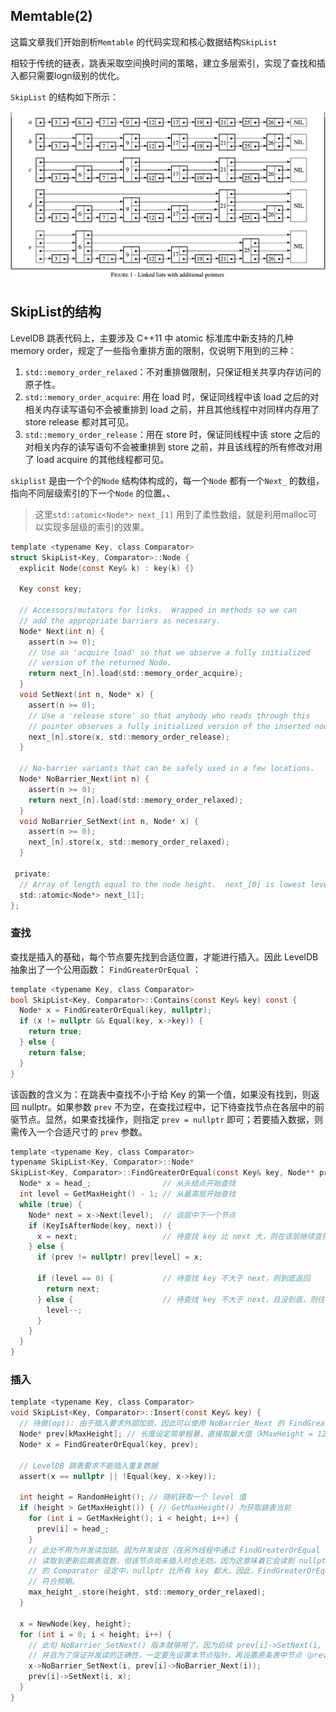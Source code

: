 ## **Memtable(2)**

这篇文章我们开始剖析`Memtable` 的代码实现和核心数据结构`SkipList` 

相较于传统的链表，跳表采取空间换时间的策略，建立多层索引，实现了查找和插入都只需要logn级别的优化。

`SkipList` 的结构如下所示：

<img src="./img/skiplist-1.png" style="zoom: 50%;" />



## **SkipList的结构**

LevelDB 跳表代码上，主要涉及 C++11 中 atomic 标准库中新支持的几种 memory order，规定了一些指令重排方面的限制，仅说明下用到的三种：

1. `std::memory_order_relaxed`：不对重排做限制，只保证相关共享内存访问的原子性。
2. `std::memory_order_acquire`: 用在 load 时，保证同线程中该 load 之后的对相关内存读写语句不会被重排到 load 之前，并且其他线程中对同样内存用了 store release 都对其可见。
3. `std::memory_order_release`：用在 store 时，保证同线程中该 store 之后的对相关内存的读写语句不会被重排到 store 之前，并且该线程的所有修改对用了 load acquire 的其他线程都可见。

`skiplist` 是由一个个的`Node` 结构体构成的，每一个`Node` 都有一个`Next_` 的数组，指向不同层级索引的下一个`Node` 的位置。、

> 这里`std::atomic<Node*> next_[1]` 用到了柔性数组，就是利用malloc可以实现多层级的索引的效果。

```c
template <typename Key, class Comparator>
struct SkipList<Key, Comparator>::Node {
  explicit Node(const Key& k) : key(k) {}

  Key const key;

  // Accessors/mutators for links.  Wrapped in methods so we can
  // add the appropriate barriers as necessary.
  Node* Next(int n) {
    assert(n >= 0);
    // Use an 'acquire load' so that we observe a fully initialized
    // version of the returned Node.
    return next_[n].load(std::memory_order_acquire);
  }
  void SetNext(int n, Node* x) {
    assert(n >= 0);
    // Use a 'release store' so that anybody who reads through this
    // pointer observes a fully initialized version of the inserted node.
    next_[n].store(x, std::memory_order_release);
  }

  // No-barrier variants that can be safely used in a few locations.
  Node* NoBarrier_Next(int n) {
    assert(n >= 0);
    return next_[n].load(std::memory_order_relaxed);
  }
  void NoBarrier_SetNext(int n, Node* x) {
    assert(n >= 0);
    next_[n].store(x, std::memory_order_relaxed);
  }

 private:
  // Array of length equal to the node height.  next_[0] is lowest level link.
  std::atomic<Node*> next_[1];
};
```



### **查找**

查找是插入的基础，每个节点要先找到合适位置，才能进行插入。因此 LevelDB 抽象出了一个公用函数： `FindGreaterOrEqual` ：

```c
template <typename Key, class Comparator>
bool SkipList<Key, Comparator>::Contains(const Key& key) const {
  Node* x = FindGreaterOrEqual(key, nullptr);
  if (x != nullptr && Equal(key, x->key)) {
    return true;
  } else {
    return false;
  }
}
```

该函数的含义为：在跳表中查找不小于给 Key 的第一个值，如果没有找到，则返回 nullptr。如果参数 `prev` 不为空，在查找过程中，记下待查找节点在各层中的前驱节点。显然，如果查找操作，则指定 `prev = nullptr` 即可；若要插入数据，则需传入一个合适尺寸的 `prev` 参数。

```c
template <typename Key, class Comparator>
typename SkipList<Key, Comparator>::Node*
SkipList<Key, Comparator>::FindGreaterOrEqual(const Key& key, Node** prev) const {
  Node* x = head_;                // 从头结点开始查找
  int level = GetMaxHeight() - 1; // 从最高层开始查找
  while (true) {
    Node* next = x->Next(level);  // 该层中下一个节点
    if (KeyIsAfterNode(key, next)) {
      x = next;                   // 待查找 key 比 next 大，则在该层继续查找
    } else {
      if (prev != nullptr) prev[level] = x;

      if (level == 0) {           // 待查找 key 不大于 next，则到底返回
        return next;
      } else {                    // 待查找 key 不大于 next，且没到底，则往下查找
        level--;
      }
    }
  }
}
```



### **插入**

```c
template <typename Key, class Comparator>
void SkipList<Key, Comparator>::Insert(const Key& key) {
  // 待做(opt): 由于插入要求外部加锁，因此可以使用 NoBarrier_Next 的 FindGreaterOrEqual 以提高性能
  Node* prev[kMaxHeight]; // 长度设定简单粗暴，直接取最大值（kMaxHeight = 12）肯定没错。
  Node* x = FindGreaterOrEqual(key, prev);

  // LevelDB 跳表要求不能插入重复数据
  assert(x == nullptr || !Equal(key, x->key));

  int height = RandomHeight(); // 随机获取一个 level 值
  if (height > GetMaxHeight()) { // GetMaxHeight() 为获取跳表当前
    for (int i = GetMaxHeight(); i < height; i++) {
      prev[i] = head_;
    }
    // 此处不用为并发读加锁。因为并发读在（在另外线程中通过 FindGreaterOrEqual 中的 GetMaxHeight）
    // 读取到更新后跳表层数，但该节点尚未插入时也无妨。因为这意味着它会读到 nullptr，而在 LevelDB
    // 的 Comparator 设定中，nullptr 比所有 key 都大。因此，FindGreaterOrEqual 会继续往下找，
    // 符合预期。
    max_height_.store(height, std::memory_order_relaxed);
  }

  x = NewNode(key, height);
  for (int i = 0; i < height; i++) {
    // 此句 NoBarrier_SetNext() 版本就够用了，因为后续 prev[i]->SetNext(i, x) 语句会进行强制同步。
    // 并且为了保证并发读的正确性，一定要先设置本节点指针，再设置原条表中节点（prev）指针
    x->NoBarrier_SetNext(i, prev[i]->NoBarrier_Next(i));
    prev[i]->SetNext(i, x);
  }
}
```

